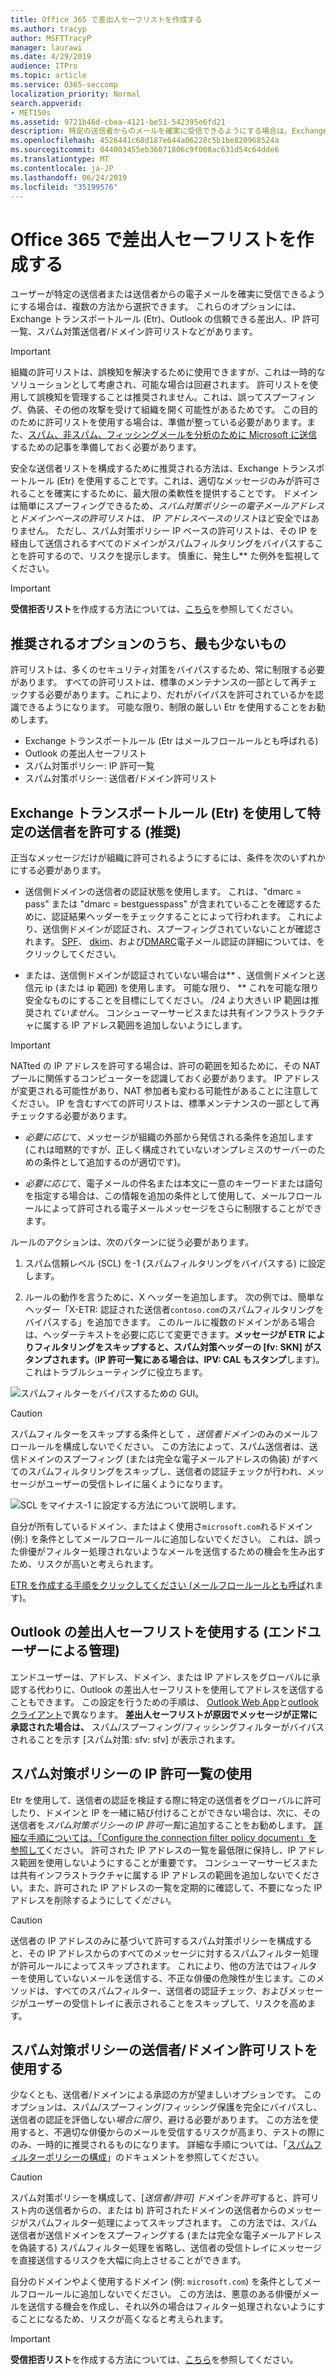 ```yaml
---
title: Office 365 で差出人セーフリストを作成する
ms.author: tracyp
author: MSFTTracyP
manager: laurawi
ms.date: 4/29/2019
audience: ITPro
ms.topic: article
ms.service: O365-seccomp
localization_priority: Normal
search.appverid:
- MET150s
ms.assetid: 9721b46d-cbea-4121-be51-542395e6fd21
description: 特定の送信者からのメールを確実に受信できるようにする場合は、Exchange 管理センターでスパムフィルターポリシーの許可リストを調整できます。このようなメッセージを受信します。
ms.openlocfilehash: 4526441c68d187e644a06228c5b1be820968524a
ms.sourcegitcommit: 044003455eb36071806c9f008ac631d54c64dde6
ms.translationtype: MT
ms.contentlocale: ja-JP
ms.lasthandoff: 06/24/2019
ms.locfileid: "35199576"
---
```

# <a name="create-safe-sender-lists-in-office-365"></a>Office 365 で差出人セーフリストを作成する

ユーザーが特定の送信者または送信者からの電子メールを確実に受信できるようにする場合は、複数の方法から選択できます。 これらのオプションには、Exchange トランスポートルール (Etr)、Outlook の信頼できる差出人、IP 許可一覧、スパム対策送信者/ドメイン許可リストなどがあります。

> [!IMPORTANT]
> 組織の許可リストは、誤検知を解決するために使用できますが、これは一時的なソリューションとして考慮され、可能な場合は回避されます。 許可リストを使用して誤検知を管理することは推奨されません。これは、誤ってスプーフィング、偽装、その他の攻撃を受けて組織を開く可能性があるためです。 この目的のために許可リストを使用する場合は、準備が整っている必要があります。また、[スパム、非スパム、フィッシングメールを分析のために Microsoft に送信](https://docs.microsoft.com/en-us/office365/SecurityCompliance/submit-spam-non-spam-and-phishing-scam-messages-to-microsoft-for-analysis)するための記事を準備しておく必要があります。

安全な送信者リストを構成するために推奨される方法は、Exchange トランスポートルール (Etr) を使用することです。これは、適切なメッセージのみが許可されることを確実にするために、最大限の柔軟性を提供することです。 ドメインは簡単にスプーフィングできるため、*スパム対策ポリシーの電子メールアドレス*と*ドメインベースの許可リスト*は、 *IP アドレスベースのリスト*ほど安全ではありません。 ただし、スパム対策ポリシー IP ベースの許可リストは、その IP を経由して送信されるすべてのドメインがスパムフィルタリングをバイパスすることを許可するので、リスクを提示します。 慎重に、発生し** た例外を監視してください。

> [!IMPORTANT]
> **受信拒否リスト**を作成する方法については、[こちら](create-block-sender-lists-in-office-365.md)を参照してください。

## <a name="options-from-most-to-least-recommended"></a>推奨されるオプションのうち、最も少ないもの

許可リストは、多くのセキュリティ対策をバイパスするため、常に制限する必要があります。 すべての許可リストは、標準のメンテナンスの一部として再チェックする必要があります。これにより、だれがバイパスを許可されているかを認識できるようになります。 可能な限り、制限の厳しい Etr を使用することをお勧めします。

- Exchange トランスポートルール (Etr はメールフロールールとも呼ばれる)
- Outlook の差出人セーフリスト
- スパム対策ポリシー: IP 許可一覧
- スパム対策ポリシー: 送信者/ドメイン許可リスト

## <a name="using-exchange-transport-rules-etrs-to-allow-specific-senders-recommended"></a>Exchange トランスポートルール (Etr) を使用して特定の送信者を許可する (推奨)

正当なメッセージだけが組織に許可されるようにするには、条件を次のいずれかにする必要があります。

- 送信側ドメインの送信者の認証状態を使用します。 これは、"dmarc = pass" または "dmarc = bestguesspass" が含まれていることを確認するために、認証結果ヘッダーをチェックすることによって行われます。 これにより、送信側ドメインが認証され、スプーフィングされていないことが確認されます。 [SPF](https://docs.microsoft.com/en-us/office365/SecurityCompliance/set-up-spf-in-office-365-to-help-prevent-spoofing)、 [dkim](https://docs.microsoft.com/en-us/office365/SecurityCompliance/use-dkim-to-validate-outbound-email)、および[DMARC](https://docs.microsoft.com/en-us/office365/SecurityCompliance/use-dmarc-to-validate-email)電子メール認証の詳細については、をクリックしてください。

- または、送信側ドメインが認証されていない場合は** 、送信側ドメインと送信元 ip (または ip 範囲) を使用します。 可能な限り、 ** これを可能な限り安全なものにすることを目標にしてください。 /24 より大きい IP 範囲は推奨され*ていません*。 コンシューマーサービスまたは共有インフラストラクチャに属する IP アドレス範囲を追加しないようにします。

> [!IMPORTANT]
> NATted の IP アドレスを許可する場合は、許可の範囲を知るために、その NAT プールに関係するコンピューターを認識しておく必要があります。 IP アドレスが変更される可能性があり、NAT 参加者も変わる可能性があることに注意してください。 IP を含むすべての許可リストは、標準メンテナンスの一部として再チェックする必要があります。

- *必要に応じ*て、メッセージが組織の外部から発信される条件を追加します (これは暗黙的ですが、正しく構成されていないオンプレミスのサーバーのための条件として追加するのが適切です)。

- *必要に応じ*て、電子メールの件名または本文に一意のキーワードまたは語句を指定する場合は、この情報を追加の条件として使用して、メールフロールールによって許可される電子メールメッセージをさらに制限することができます。

ルールのアクションは、次のパターンに従う必要があります。

1. スパム信頼レベル (SCL) を-1 (スパムフィルタリングをバイパスする) に設定します。

2. ルールの動作を言うために、X ヘッダーを追加します。 次の例では、簡単なヘッダー「X-ETR: 認証された送信者`contoso.com`のスパムフィルタリングをバイパスする」を追加できます。 このルールに複数のドメインがある場合は、ヘッダーテキストを必要に応じて変更できます。**メッセージが ETR によりフィルタリングをスキップすると、スパム対策ヘッダーの [fv: SKN] がスタンプされます。**(**IP 許可一覧にある場合は、IPV: CAL もスタンプ**します)。 これはトラブルシューティングに役立ちます。

![スパムフィルターをバイパスするための GUI。](media/1-AllowList-SkipFilteringFromContoso.png)

> [!CAUTION]
> スパムフィルターをスキップする条件として *、送信者ドメイン*のみのメールフロールールを構成しないでください。 この方法によって、スパム送信者は、送信ドメインのスプーフィング (または完全な電子メールアドレスの偽装) がすべてのスパムフィルタリングをスキップし、送信者の認証チェックが行われ、メッセージがユーザーの受信トレイに届くようになります。

![SCL をマイナス-1 に設定する方法について説明します。](media/2-AllowList-SetsSCLMinus1.png)

自分が所有しているドメイン、またはよく使用さ`microsoft.com`れるドメイン (例:) を条件としてメールフロールールに追加しないでください。 これは、誤った俳優がフィルター処理されないようなメールを送信するための機会を生み出すため、リスクが高いと考えられます。

[ETR を作成する手順をクリックしてください (メールフロールールとも呼ば](https://docs.microsoft.com/en-us/office365/SecurityCompliance/use-mail-flow-rules-to-set-the-spam-confidence-level-scl-in-messages)れます)。

## <a name="use-outlook-safe-senders-end-user-managed"></a>Outlook の差出人セーフリストを使用する (エンドユーザーによる管理)

エンドユーザーは、アドレス、ドメイン、または IP アドレスをグローバルに承認する代わりに、Outlook の差出人セーフリストを使用してアドレスを送信することもできます。 この設定を行うための手順は、 [Outlook Web App](https://support.office.com/en-us/article/block-or-allow-junk-email-settings-48c9f6f7-2309-4f95-9a4d-de987e880e46)と[outlook クライアント](https://support.office.com/en-us/article/overview-of-the-junk-email-filter-5ae3ea8e-cf41-4fa0-b02a-3b96e21de089)で異なります。 **差出人セーフリストが原因でメッセージが正常に承認された場合は、** スパム/スプーフィング/フィッシングフィルターがバイパスされることを示す [スパム対策: sfv: sfv] が表示されます。

## <a name="use-anti-spam-policy-ip-allow-lists"></a>スパム対策ポリシーの IP 許可一覧の使用

Etr を使用して、送信者の認証を検証する際に特定の送信者をグローバルに許可したり、ドメインと IP を一緒に結び付けることができない場合は、次に、その送信者を*スパム対策ポリシーの IP 許可一覧*に追加することをお勧めします。 [詳細な手順については、「Configure the connection filter policy document」を参照して](https://docs.microsoft.com/en-us/office365/securitycompliance/configure-the-connection-filter-policy)ください。 許可された IP アドレスの一覧を最低限に保持し、IP アドレス範囲を使用しないようにすることが重要です。 コンシューマーサービスまたは共有インフラストラクチャに属する IP アドレスの範囲を追加しないでください。また、許可された IP アドレスの一覧を定期的に確認して、不要になった IP アドレスを削除するようにして*ください*。

> [!CAUTION]
> 送信者の IP アドレスのみに基づいて許可するスパム対策ポリシーを構成すると、その IP アドレスからのすべてのメッセージに対するスパムフィルター処理が許可ルールによってスキップされます。 これにより、他の方法ではフィルターを使用していないメールを送信する、不正な俳優の危険性が生じます。このメソッドは、すべてのスパムフィルター、送信者の認証チェック、およびメッセージがユーザーの受信トレイに表示されることをスキップして、リスクを高めます。

## <a name="use-anti-spam-policy-senderdomain-allow-lists"></a>スパム対策ポリシーの送信者/ドメイン許可リストを使用する

少なくとも、送信者/ドメインによる承認の方が望ましいオプションです。 このオプションは、スパム/スプーフィング/フィッシング保護を完全にバイパスし、送信者の認証を評価しない*場合に限り*、避ける必要があります。 この方法を使用すると、不適切な俳優からのメールを受信するリスクが高まり、テストの際にのみ、一時的に推奨されるものになります。 詳細な手順については、「[スパムフィルターポリシーの構成](https://docs.microsoft.com/en-us/office365/securitycompliance/configure-your-spam-filter-policies)」のドキュメントを参照してください。

> [!CAUTION]
> スパム対策ポリシーを構成して、[*送信者/許可] ドメインを許可*すると、許可リスト内の送信者からの、または b) 許可されたドメインの送信者からのメッセージがスパムフィルター処理によってスキップされます。 この方法では、スパム送信者が送信ドメインをスプーフィングする (または完全な電子メールアドレスを偽装する) スパムフィルター処理を省略し、送信者の受信トレイにメッセージを直接送信するリスクを大幅に向上させることができます。
> 
> 自分のドメインやよく使用するドメイン (例: `microsoft.com`) を条件としてメールフロールールに追加しないでください。 この方法は、悪意のある俳優がメールを送信する機会を作成し、それ以外の場合はフィルター処理されないようにすることになるため、リスクが高くなると考えられます。

> [!IMPORTANT]
> **受信拒否リスト**を作成する方法については、[こちら](create-block-sender-lists-in-office-365.md)を参照してください。